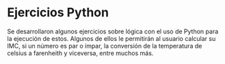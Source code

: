 # Ejercicios Python
Se desarrollaron algunos ejercicios sobre lógica con el uso de Python para la ejecución de estos. Algunos de ellos le permitirán al usuario calcular su IMC, si un número es par o impar, la conversión de la temperatura de celsius a farenheith y viceversa, entre muchos más.